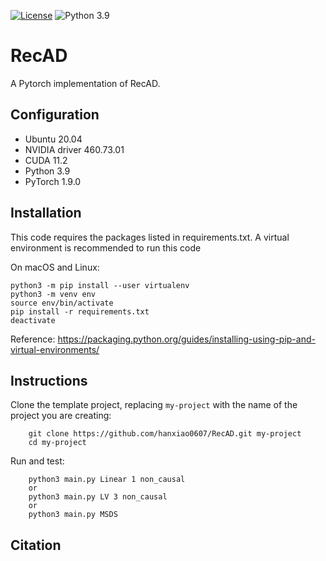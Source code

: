 [![License](https://img.shields.io/badge/License-BSD%203--Clause-red.svg)](https://github.com/hanxiao0607/FADS/blob/master/LICENSE)
![Python 3.9](https://img.shields.io/badge/python-3.9-blue.svg)

# RecAD
A Pytorch implementation of RecAD.

## Configuration
- Ubuntu 20.04
- NVIDIA driver 460.73.01 
- CUDA 11.2
- Python 3.9
- PyTorch 1.9.0

## Installation
This code requires the packages listed in requirements.txt.
A virtual environment is recommended to run this code

On macOS and Linux:  
```
python3 -m pip install --user virtualenv
python3 -m venv env
source env/bin/activate
pip install -r requirements.txt
deactivate
```
Reference: https://packaging.python.org/guides/installing-using-pip-and-virtual-environments/

## Instructions

Clone the template project, replacing ``my-project`` with the name of the project you are creating:

        git clone https://github.com/hanxiao0607/RecAD.git my-project
        cd my-project

Run and test:

        python3 main.py Linear 1 non_causal
        or
        python3 main.py LV 3 non_causal
        or
        python3 main.py MSDS

## Citation
